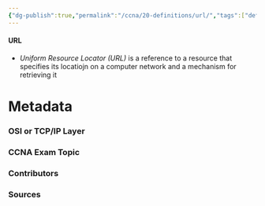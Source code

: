 ```yaml
---
{"dg-publish":true,"permalink":"/ccna/20-definitions/url/","tags":["defs_ccna"],"created":"2023-11-04T12:45:23.000-07:00","updated":"2023-11-07T16:09:53.501-08:00"}
---
```


#### URL
- *Uniform Resource Locator (URL)* is a reference to a resource that specifies its locatiojn on a computer network and a mechanism for retrieving it






# Metadata
### OSI or TCP/IP Layer

### CCNA Exam Topic

### Contributors

### Sources
